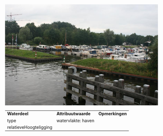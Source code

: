 ![watervlakte haven.JPG](media/b0a0887c0e9c509acaddd638e509b30a0c97f580.jpg)

|                        |                     |                 |
|------------------------|---------------------|-----------------|
| **Waterdeel**          | **Attribuutwaarde** | **Opmerkingen** |
| type                   | watervlakte: haven  |                 |
| relatieveHoogteligging |                     |                 |

